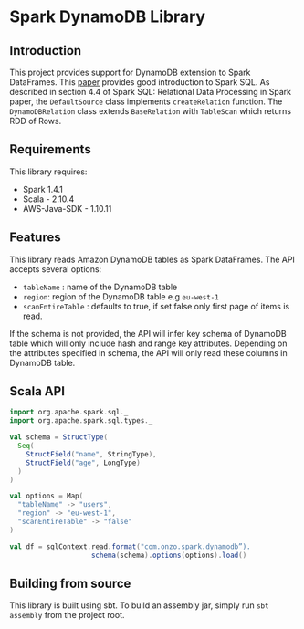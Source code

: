# Spark DynamoDB Library 

## Introduction 
This project provides support for DynamoDB extension to Spark DataFrames. This [paper](http://web.eecs.umich.edu/~prabal/teaching/resources/eecs582/armbrust15sparksql.pdf) provides good introduction to Spark SQL.
As described in section 4.4 of Spark SQL: Relational Data Processing in Spark paper, the `DefaultSource` class implements `createRelation` function. 
The `DynamoDBRelation` class extends `BaseRelation` with `TableScan` which returns RDD of Rows. 

## Requirements 
This library requires: 
- Spark 1.4.1
- Scala - 2.10.4
- AWS-Java-SDK - 1.10.11


## Features 
This library reads Amazon DynamoDB tables as Spark DataFrames. The API accepts several options: 
- `tableName` : name of the DynamoDB table
- `region`: region of the DynamoDB table e.g `eu-west-1`
- `scanEntireTable` : defaults to true, if set false only first page of items is read. 

If the schema is not provided, the API will infer key schema of DynamoDB table which will only include hash and range key attributes. 
Depending on the attributes specified in schema, the API will only read these columns in DynamoDB table. 

## Scala API 
```scala
import org.apache.spark.sql._
import org.apache.spark.sql.types._

val schema = StructType(
  Seq(
    StructField("name", StringType),
    StructField("age", LongType)
  )
)

val options = Map(
  "tableName" -> "users",
  "region" -> "eu-west-1",
  "scanEntireTable" -> "false"
)

val df = sqlContext.read.format("com.onzo.spark.dynamodb”).
                    schema(schema).options(options).load()
```
## Building from source
This library is built using sbt. To build an assembly jar, simply run `sbt assembly` from the project root. 
